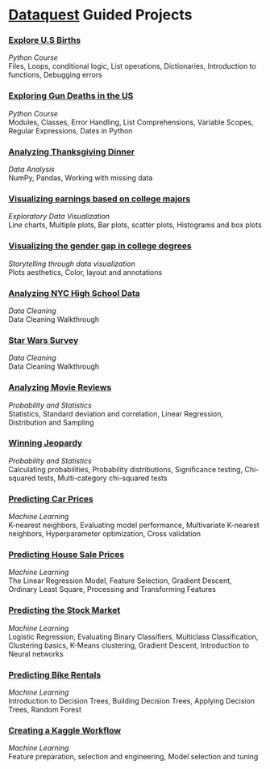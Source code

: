# [Dataquest](https://www.dataquest.io) Guided Projects


### [Explore U.S Births](https://github.com/tsunghanwu/Dataquest/blob/master/Explore%20US%20Births/US_births.ipynb)
*Python Course*  
Files, Loops, conditional logic, List operations, Dictionaries, Introduction to functions, Debugging errors

### [Exploring Gun Deaths in the US](https://github.com/tsunghanwu/Dataquest/blob/master/Exploring%20Gun%20Deaths%20in%20the%20US/gun_deaths.ipynb)
*Python Course*  
Modules, Classes, Error Handling, List Comprehensions, Variable Scopes, Regular Expressions, Dates in Python

### [Analyzing Thanksgiving Dinner](https://github.com/tsunghanwu/Dataquest/blob/master/Analyzing%20Thanksgiving%20Dinner/thanksgiving.ipynb)
*Data Analysis*  
NumPy, Pandas, Working with missing data

### [Visualizing earnings based on college majors](https://github.com/tsunghanwu/Dataquest/blob/master/Visualizing%20Earnings%20Based%20on%20College%20Majors/earnings_majors.ipynb)
*Exploratory Data Visualization*  
Line charts, Multiple plots, Bar plots, scatter plots, Histograms and box plots

### [Visualizing the gender gap in college degrees](https://github.com/tsunghanwu/Dataquest/blob/master/Visualizing%20The%20Gender%20Gap%20In%20College%20Degrees/college_gender_gap.ipynb)
*Storytelling through data visualization*  
Plots aesthetics, Color, layout and annotations

### [Analyzing NYC High School Data](https://github.com/tsunghanwu/Dataquest/blob/master/Analyzing%20NYC%20High%20School%20Data/NYC_schools.ipynb)
*Data Cleaning*  
Data Cleaning Walkthrough

### [Star Wars Survey](https://github.com/tsunghanwu/Dataquest/blob/master/Star%20Wars%20Survey/Star_Wars_survey.ipynb)
*Data Cleaning*  
Data Cleaning Walkthrough

### [Analyzing Movie Reviews](https://github.com/tsunghanwu/Dataquest/blob/master/Analyzing%20Movie%20Reviews/movie.ipynb)
*Probability and Statistics*  
Statistics, Standard deviation and correlation, Linear Regression, Distribution and Sampling

### [Winning Jeopardy](https://github.com/tsunghanwu/Dataquest/blob/master/Winning%20Jeopardy/Jeopardy.ipynb)
*Probability and Statistics*  
Calculating probabilities, Probability distributions, Significance testing, Chi-squared tests, Multi-category chi-squared tests

### [Predicting Car Prices](https://github.com/tsunghanwu/Dataquest/blob/master/Predicting%20Car%20Prices/car_prices.ipynb)
*Machine Learning*  
K-nearest neighbors, Evaluating model performance, Multivariate K-nearest neighbors, Hyperparameter optimization, Cross validation

### [Predicting House Sale Prices](https://github.com/tsunghanwu/Dataquest/blob/master/Predicting%20House%20Sale%20Prices/house_sale_prices.ipynb)
*Machine Learning*  
The Linear Regression Model, Feature Selection, Gradient Descent, Ordinary Least Square, Processing and Transforming Features

### [Predicting the Stock Market](https://github.com/tsunghanwu/Dataquest/blob/master/Predicting%20the%20stock%20market/predict_stock.py)
*Machine Learning*  
Logistic Regression, Evaluating Binary Classifiers, Multiclass Classification, Clustering basics, K-Means clustering, Gradient Descent, Introduction to Neural networks

### [Predicting Bike Rentals](https://github.com/tsunghanwu/Dataquest/blob/master/Predicting%20Bike%20Rentals/bike_rentals.ipynb)
*Machine Learning*  
Introduction to Decision Trees, Building Decision Trees, Applying Decision Trees, Random Forest

### [Creating a Kaggle Workflow](https://github.com/tsunghanwu/Dataquest/blob/master/Creating%20a%20Kaggle%20Workflow/Titanic.ipynb)
*Machine Learning*  
Feature preparation, selection and engineering, Model selection and tuning
